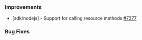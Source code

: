 
### Improvements

- [sdk/nodejs] - Support for calling resource methods
  [#7377](https://github.com/pulumi/pulumi/pull/7377)
### Bug Fixes

